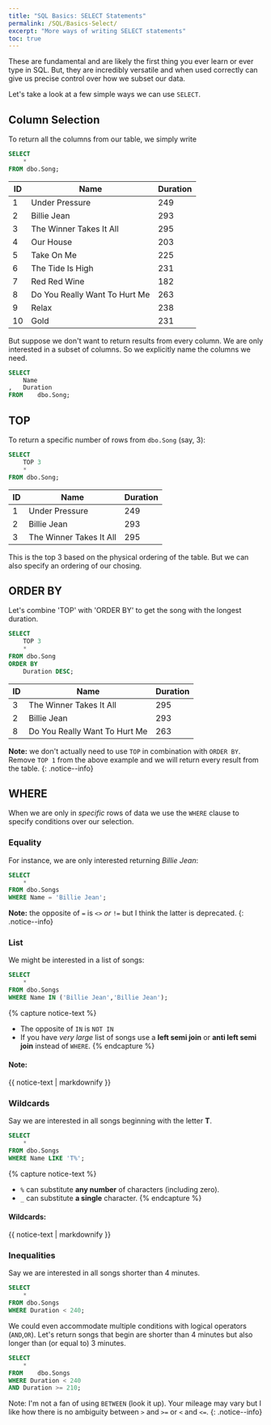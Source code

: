 ```yaml
---
title: "SQL Basics: SELECT Statements"
permalink: /SQL/Basics-Select/
excerpt: "More ways of writing SELECT statements"
toc: true
---
```


These are fundamental and are likely the first thing you ever learn or ever type in SQL.
But, they are incredibly versatile and when used correctly can give us precise control over how we subset our data.

Let's take a look at a few simple ways we can use `SELECT`.

## Column Selection

To return all the columns from our table, we simply write

```sql
SELECT
	*
FROM dbo.Song;
```

ID|Name|Duration
---|---|---
1|Under Pressure|249
2|Billie Jean|293
3|The Winner Takes It All|295
4|Our House|203
5|Take On Me|225
6|The Tide Is High|231
7|Red Red Wine| 182
8|Do You Really Want To Hurt Me|263
9|Relax|238
10|Gold|231

But suppose we don't want to return results from every column.
We are only interested in a subset of columns.
So we explicitly name the columns we need.

```sql
SELECT
	Name
,	Duration
FROM	dbo.Song;
```

## TOP

To return a specific number of rows from `dbo.Song` (say, 3):

```sql
SELECT 
	TOP 3
	*
FROM dbo.Song;
```

ID|Name|Duration
---|---|---
1|Under Pressure|249
2|Billie Jean|293
3|The Winner Takes It All|295

This is the top 3 based on the physical ordering of the table.
But we can also specify an ordering of our chosing.

## ORDER BY

Let's combine 'TOP' with 'ORDER BY' to get the song with the longest duration.

```sql
SELECT
	TOP 3
	*
FROM dbo.Song
ORDER BY 
	Duration DESC;
```

ID|Name|Duration
---|---|---
3|The Winner Takes It All|295
2|Billie Jean|293
8|Do You Really Want To Hurt Me|263

**Note:** we don't actually need to use `TOP` in combination with `ORDER BY`. Remove `TOP 1` from the above example and we will return every result from the table.
{: .notice--info}

## WHERE

When we are only in _specific_ rows of data we use the `WHERE` clause to specify conditions over our selection.

### Equality

For instance, we are only interested returning _Billie Jean_:

```sql
SELECT
	*
FROM dbo.Songs
WHERE Name = 'Billie Jean';
```

**Note:** the opposite of `=` is `<>` _or_ `!=` but I think the latter is deprecated.
{: .notice--info}

### List

We might be interested in a list of songs:

```sql
SELECT
	*
FROM dbo.Songs
WHERE Name IN ('Billie Jean','Billie Jean');
```

{%  capture notice-text %}
* The opposite of `IN` is `NOT IN`
* If you have _very large_ list of songs use a **left semi join** or **anti left semi join** instead of `WHERE`.
{% endcapture %}

<div class="notice--info">
  <h4>Note:</h4> 
  {{ notice-text | markdownify }} 
</div>

### Wildcards

Say we are interested in all songs beginning with the letter **T**.

```sql
SELECT
	*
FROM dbo.Songs
WHERE Name LIKE 'T%';
```

{% capture notice-text %}
* `%` can substitute **any number** of characters (including zero).
* `_` can substitute **a single** character.
{% endcapture %}

<div class="notice--info">
  <h4>Wildcards:</h4> 
  {{ notice-text | markdownify }} 
</div>

### Inequalities

Say we are interested in all songs shorter than 4 minutes.

```sql 
SELECT
	*
FROM dbo.Songs
WHERE Duration < 240;
```

We could even accommodate multiple conditions with  logical operators (`AND`,`OR`).
Let's return songs that begin are shorter than 4 minutes but also longer than (or equal to) 3 minutes.

```sql
SELECT
	*
FROM	dbo.Songs
WHERE Duration < 240
AND Duration >= 210;
```

Note: I'm not a fan of using `BETWEEN` (look it up). Your mileage may vary but I like how there is no ambiguity between `>` and `>=` or `<` and `<=`.
{: .notice--info}










